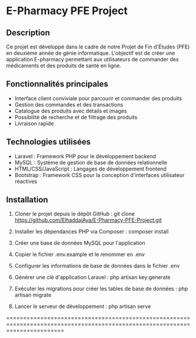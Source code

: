 # E-Pharmacy PFE Project

## Description
Ce projet est développé dans le cadre de notre Projet de Fin d'Études (PFE) en deuxième année de génie informatique. L'objectif est de créer une application E-pharmacy permettant aux utilisateurs de commander des médicaments et des produits de santé en ligne.

## Fonctionnalités principales
- Interface client conviviale pour parcourir et commander des produits
- Gestion des commandes et des transactions
- Catalogue des produits avec détails et images
- Possibilité de recherche et de filtrage des produits
- Livraison rapide

## Technologies utilisées
- Laravel : Framework PHP pour le développement backend
- MySQL : Système de gestion de base de données relationnelle
- HTML/CSS/JavaScript : Langages de développement frontend
- Bootstrap : Framework CSS pour la conception d'interfaces utilisateur réactives

## Installation
1. Cloner le projet depuis le dépôt GitHub :
git clone https://github.com/ElhaddajAya/E-Pharmacy-PFE-Project.git

2. Installer les dépendances PHP via Composer :
composer install

3. Créer une base de données MySQL pour l'application

4. Copier le fichier .env.example et le renommer en .env

5. Configurer les informations de base de données dans le fichier .env

6. Générer une clé d'application Laravel :
php artisan key:generate

7. Exécuter les migrations pour créer les tables de base de données :
php artisan migrate

8. Lancer le serveur de développement :
php artisan serve

=============================================================================================================================
